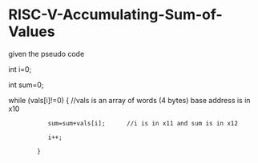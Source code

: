 # RISC-V-Accumulating-Sum-of-Values
given the pseudo code

int i=0;

int sum=0;

while (vals[i]!=0) {     //vals is an array of words (4 bytes) base address is in x10

               sum=sum+vals[i];      //i is in x11 and sum is in x12

               i++;

            }
